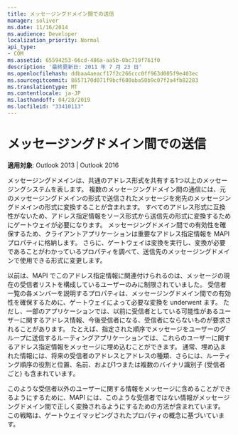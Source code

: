 ```yaml
---
title: メッセージングドメイン間での送信
manager: soliver
ms.date: 11/16/2014
ms.audience: Developer
localization_priority: Normal
api_type:
- COM
ms.assetid: 65594253-66cd-486a-aa5b-0bc719f761f0
description: '最終更新日: 2011 年 7 月 23 日'
ms.openlocfilehash: ddbaa4aeacf17f2c266ccc0ff963d005f9e403ec
ms.sourcegitcommit: 8657170d071f9bcf680aba50b9c07f2a4fb82283
ms.translationtype: MT
ms.contentlocale: ja-JP
ms.lasthandoff: 04/28/2019
ms.locfileid: "33410113"
---
```

# <a name="sending-across-messaging-domains"></a>メッセージングドメイン間での送信

  
  
**適用対象**: Outlook 2013 | Outlook 2016 
  
メッセージングドメインは、共通のアドレス形式を共有する1つ以上のメッセージングシステムを表します。 複数のメッセージングドメイン間の通信には、元のメッセージングドメインの形式で送信されたメッセージを宛先のメッセージングドメインの形式に変換することが含まれます。 すべてのアドレス形式に互換性がないため、アドレス指定情報をソース形式から送信先の形式に変換するためにゲートウェイが必要になります。 メッセージングドメイン間での有効性を確保するため、クライアントアプリケーションは重要なアドレス指定情報を MAPI プロパティに格納します。 さらに、ゲートウェイは変換を実行し、変換が必要であることがわかっているプロパティを調べて、送信先のメッセージングドメインで使用できる形式に変更します。
  
以前は、MAPI でこのアドレス指定情報に関連付けられるのは、メッセージの現在の受信者リストを構成しているユーザーのみに制限されていました。 受信者一覧の各メンバーを説明するプロパティは、メッセージングドメイン間での有効性を確保するために、ゲートウェイによって必要な変換を underwent ます。 ただし、一部のアプリケーションでは、以前に受信者としている可能性があるユーザーに関するアドレス情報、今後受信者になる、受信者にならないものが要求されることがあります。 たとえば、指定された順序でメッセージをユーザーのグループに送信するルーティングアプリケーションでは、これらのユーザーに関するアドレス指定情報をメッセージに埋め込むことができます。 通常、埋め込まれた情報には、将来の受信者のアドレスとアドレスの種類、さらには、ルーティング順序の役割と位置、名前、および1つまたは複数のバイナリ識別子 (受信者ごと) も含まれています。
  
このような受信者以外のユーザーに関する情報をメッセージに含めることができるようにするために、MAPI には、このような受信者ではない情報がメッセージングドメイン間で正しく変換されるようにするための方法が含まれています。 この戦略は、ゲートウェイマッピングされたプロパティの概念に基づいています。
  

